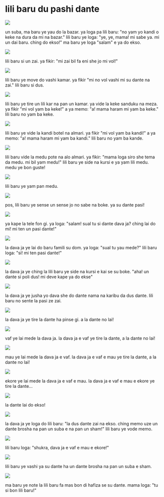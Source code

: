 # lili baru du pashi dante

![](http://www.pandunia.info/grafe/urse_dante/urse_01.png)

un suba, ma baru ye yau do la bazar.
ya loga pa lili baru:
"no yam yo kandi o keke na dura da mi na bazar."
lili baru ye loga:
"ye, ye, mama! mi sabe ya. mi un dai baru. ching do ekso!"
ma baru ye loga "salam" e ya do ekso.

![](http://www.pandunia.info/grafe/urse_dante/urse_02.png)

lili baru si un zai. ya fikir:
"mi zai bil fa eni she jo mi vol!"

![](http://www.pandunia.info/grafe/urse_dante/urse_03.png)

lili baru ye move do vashi kamar.
ya fikir "mi no vol vashi mi su dante na zai."
lili baru si dus.

![](http://www.pandunia.info/grafe/urse_dante/urse_04.png)

lili baru ye tire un lili kar na pan un kamar.
ya vide la keke sanduku na meza.
ya fikir "mi vol yam ba keke!"
a ya memo: "a! mama haram mi yam ba keke."
lili baru no yam ba keke.

![](http://www.pandunia.info/grafe/urse_dante/urse_05.png)

lili baru ye vide la kandi botel na almari.
ya fikir "mi vol yam ba kandi!"
a ya memo: "a! mama haram mi yam ba kandi."
lili baru no yam ba kande.

![](http://www.pandunia.info/grafe/urse_dante/urse_06.png)

lili baru vide la medu pote na alo almari.
ya fikir:
"mama loga siro she tema da medu. mi bil yam medu!"
lili baru ye side na kursi e ya yam lili medu.
medu ye bon guste!

![](http://www.pandunia.info/grafe/urse_dante/urse_07.png)

lili baru ye yam pan medu.

![](http://www.pandunia.info/grafe/urse_dante/urse_08.png)

pos, lili baru ye sense un sense jo no sabe na boke.
ya su dante pasi!

![](http://www.pandunia.info/grafe/urse_dante/urse_09.png)

ya kape la tele fon gi.
ya loga: "salam! sual tu si dante dava ja? ching lai do mi! mi ten un pasi dante!"

![](http://www.pandunia.info/grafe/urse_dante/urse_10.png)

la dava ja ye lai do baru famili su dom.
ya loga: "sual tu yau mede?"
lili baru loga: "si! mi ten pasi dante!"

![](http://www.pandunia.info/grafe/urse_dante/urse_11.png)

la dava ja ye ching la lili baru ye side na kursi e kai se su boke.
"aha! un dante si poli dus! mi deve kape ya do ekse"

![](http://www.pandunia.info/grafe/urse_dante/urse_12.png)

la dava ja ye jusha yo dava she do dante nama na karibu da dus dante.
lili baru no sente la pasi ze zai.

![](http://www.pandunia.info/grafe/urse_dante/urse_13.png)

la dava ja ye tire la dante ha pinse gi.
a la dante no lai!

![](http://www.pandunia.info/grafe/urse_dante/urse_14.png)

vaf ye lai mede la dava ja.
la dava ja e vaf ye tire la dante, a la dante no lai!

![](http://www.pandunia.info/grafe/urse_dante/urse_15.png)

mau ye lai mede la dava ja e vaf.
la dava ja e vaf e mau ye tire la dante, a la dante no lai!

![](http://www.pandunia.info/grafe/urse_dante/urse_16.png)

ekore ye lai mede la dava ja e vaf e mau.
la dava ja e vaf e mau e ekore ye tire la dante...

![](http://www.pandunia.info/grafe/urse_dante/urse_17.png)

la dante lai do ekso!

![](http://www.pandunia.info/grafe/urse_dante/urse_18.png)

la dava ja ye loga do lili baru:
"la dus dante zai na ekso.
ching memo uze un dante brosha na pan un suba e na pan un sham!"
lili baru ye vode memo.

![](http://www.pandunia.info/grafe/urse_dante/urse_19.png)

lili baru loga: "shukra, dava ja e vaf e mau e ekore!"

![](http://www.pandunia.info/grafe/urse_dante/urse_20.png)

lili baru ye vashi ya su dante ha un dante brosha na pan un suba e sham.

![](http://www.pandunia.info/grafe/urse_dante/urse_21.png)

ma baru ye note la lili baru fa mas bon di hafiza se su dante.
mama loga: "tu si bon lili baru!"

